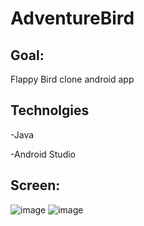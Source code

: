 # AdventureBird

## Goal:

Flappy Bird clone android app

## Technolgies

-Java

-Android Studio

## Screen:

![image](https://user-images.githubusercontent.com/58606334/117129936-a1269e00-ad9f-11eb-91a9-b583e81370a7.png)
![image](https://user-images.githubusercontent.com/58606334/117130082-d92de100-ad9f-11eb-9a81-30cd0f625b0b.png)


